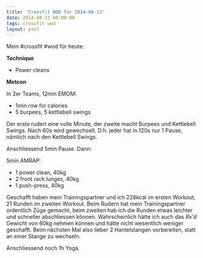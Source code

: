 ```yaml
---
title: 'Crossfit WOD für 2014-08-13'
date: 2014-08-13 00:00:00 
tags: crossfit wod
layout: post
---
```

Mein #crossfit #wod für heute:

**Technique**

* Power cleans

**Metcon**

In 2er Teams, 12min EMOM: 

* 1min row for calories
* 5 burpees, 5 kettlebell swings

Der erste rudert eine volle Minute, der zweite macht Burpees und Kettlebell Swings. Nach 60s wird gewechselt. D.h. jeder hat in 120s nur 1 Pause, nämlich nach den Kettlebell Swings.

Anschliessend 5min Pause. Dann:

5min AMRAP:

* 1 power clean, 40kg
* 2 front rack lunges, 40kg 
* 1 push-press, 40kg

Geschafft haben mein Trainingspartner und ich 228kcal im ersten Workout, 21 Runden im zweiten Workout. Beim Rudern hat mein Trainingspartner ordentlich Züge gemacht, beim zweiten hab ich die Runden etwas leichter und schneller abschliessen können. Wahrscheinlich hätte ich auch das *Rx'd* Gewicht von 60kg nehmen können und hätte nicht wesentlich weniger geschafft. Beim nächsten Mal also lieber 2 Hantelstangen vorbereiten, statt an einer Stange zu wechseln.

Anschliessend noch 1h Yoga.

[0]: http://www.crossfithh.de/workouts--news/workout-wednesday31

